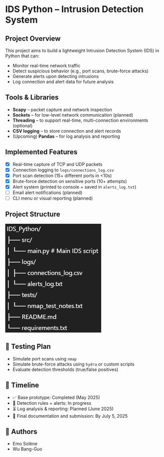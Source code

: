 # IDS Python – Intrusion Detection System

## Project Overview

This project aims to build a lightweight Intrusion Detection System (IDS) in Python that can:

- Monitor real-time network traffic
- Detect suspicious behavior (e.g., port scans, brute-force attacks)
- Generate alerts upon detecting intrusions
- Log connection and alert data for future analysis

## Tools & Libraries

- **Scapy** – packet capture and network inspection
- **Sockets** – for low-level network communication (planned)
- **Threading** – to support real-time, multi-connection environments (optional)
- **CSV logging** – to store connection and alert records
- (Upcoming) **Pandas** – for log analysis and reporting

## Implemented Features

- [x] Real-time capture of TCP and UDP packets
- [x] Connection logging to `logs/connections_log.csv`
- [x] Port scan detection (15+ different ports in <10s)
- [x] Brute-force detection on sensitive ports (10+ attempts)
- [x] Alert system (printed to console + saved in `alerts_log.txt`)
- [ ] Email alert notifications (planned)
- [ ] CLI menu or visual reporting (planned)

## Project Structure

![Project Structure](image.png)

## 🧪 Testing Plan

- Simulate port scans using `nmap`
- Simulate brute-force attacks using `hydra` or custom scripts
- Evaluate detection thresholds (true/false positives)

## 📆 Timeline

- ✅ Base prototype: Completed (May 2025)
- 🔄 Detection rules + alerts: In progress
- ⏳ Log analysis & reporting: Planned (June 2025)
- 📝 Final documentation and submission: By July 5, 2025

## 👥 Authors

- Emo Solène
- Wu Bang-Guo
